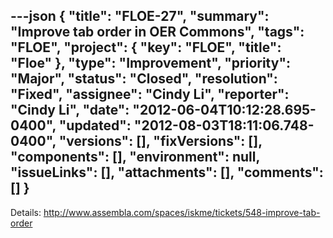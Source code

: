 ---json
{
  "title": "FLOE-27",
  "summary": "Improve tab order in OER Commons",
  "tags": "FLOE",
  "project": {
    "key": "FLOE",
    "title": "Floe"
  },
  "type": "Improvement",
  "priority": "Major",
  "status": "Closed",
  "resolution": "Fixed",
  "assignee": "Cindy Li",
  "reporter": "Cindy Li",
  "date": "2012-06-04T10:12:28.695-0400",
  "updated": "2012-08-03T18:11:06.748-0400",
  "versions": [],
  "fixVersions": [],
  "components": [],
  "environment": null,
  "issueLinks": [],
  "attachments": [],
  "comments": []
}
---
Details: <http://www.assembla.com/spaces/iskme/tickets/548-improve-tab-order>

        